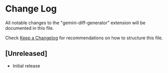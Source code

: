 # Change Log

All notable changes to the "gemini-diff-generator" extension will be documented in this file.

Check [Keep a Changelog](http://keepachangelog.com/) for recommendations on how to structure this file.

## [Unreleased]

- Initial release